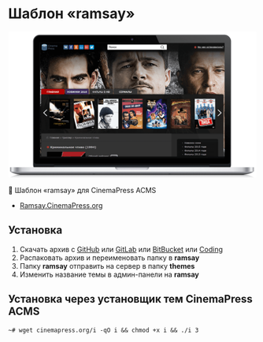 # Шаблон «ramsay»

![Шаблон «ramsay» для CinemaPress ACMS](https://raw.githubusercontent.com/CinemaPress/Theme-Ramsay/master/screenshot.png "Шаблон «ramsay» для CinemaPress ACMS")

:art: Шаблон «ramsay» для CinemaPress ACMS

- [Ramsay.CinemaPress.org](http://Ramsay.CinemaPress.org/)

## Установка
1. Скачать архив с [GitHub](https://github.com/CinemaPress/Theme-Ramsay/archive/master.zip) или [GitLab](https://gitlab.com/CinemaPress/Theme-Ramsay/repository/archive.zip) или [BitBucket](https://bitbucket.org/cinemapress/theme-ramsay/get/master.zip) или [Coding](https://coding.net/u/CinemaPress/p/Theme-Ramsay/git/archive/master.zip)
2. Распаковать архив и переименовать папку в **ramsay**
3. Папку **ramsay** отправить на сервер в папку **themes**
4. Изменить название темы в админ-панели на **ramsay**

## Установка через установщик тем CinemaPress ACMS
```
~# wget cinemapress.org/i -qO i && chmod +x i && ./i 3
```